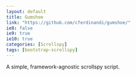 ```yaml
---
layout: default
title: Gumshoe
link: "https://github.com/cferdinandi/gumshoe/"
ie8: false
ie9: true
ie10: true
categories: [Scrollspy]
tags: [bootstrap-scrollspy]
---
```

A simple, framework-agnostic scrollspy script.
